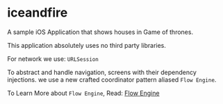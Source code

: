 # iceandfire

A sample iOS Application that shows houses in Game of thrones.

This application absolutely uses no third party libraries.

For network we use: `URLSession`

To abstract and handle navigation, screens with their dependency injections. we use a new crafted coordinator pattern aliased `Flow Engine`.

To Learn More about `Flow Engine`, Read: [Flow Engine](https://medium.com/revolut/ios-screen-navigation-engine-at-revolut-1b189f45240)
